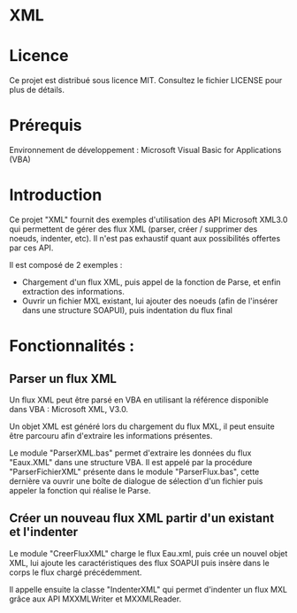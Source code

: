 # XML
<h1>Licence</h1>
<p>Ce projet est distribué sous licence MIT. Consultez le fichier LICENSE pour plus de détails.</p>
<h1>Prérequis</h1>
<p>Environnement de développement : Microsoft Visual Basic for Applications (VBA)</p>
<h1>Introduction</h1>
<p>Ce projet "XML" fournit des exemples d'utilisation des API Microsoft XML3.0 qui permettent de gérer des flux XML (parser, créer / supprimer des noeuds, indenter, etc). Il n'est pas exhaustif quant aux possibilités offertes par ces API.</p>
<p>Il est composé de 2 exemples :
<ul>
  <li>Chargement d'un flux XML, puis appel de la fonction de Parse, et enfin extraction des informations.</li>
  <li>Ouvrir un fichier MXL existant, lui ajouter des noeuds (afin de l'insérer dans une structure SOAPUI), puis indentation du flux final</li>
</ul></p>
<h1>Fonctionnalités :</h1>
<h2>Parser un flux XML</h2>
<p>Un flux XML peut être parsé en VBA en utilisant la référence disponible dans VBA : Microsoft XML, V3.0.</p>
<p>Un objet XML est généré lors du chargement du flux MXL, il peut ensuite être parcouru afin d'extraire les informations présentes.</p>
<p>Le module "ParserXML.bas" permet d'extraire les données du flux "Eaux.XML" dans une structure VBA. Il est appelé par la procédure "ParserFichierXML" présente dans le module "ParserFlux.bas", cette dernière va ouvrir une boîte de dialogue de sélection d'un fichier puis appeler la fonction qui réalise le Parse.</p>
<h2>Créer un nouveau flux XML  partir d'un existant et l'indenter</h2>
<p>Le module "CreerFluxXML" charge le flux Eau.xml, puis crée un nouvel objet XML, lui ajoute les caractéristiques des flux SOAPUI puis insère dans le corps le flux chargé précédemment.</p>
<p>Il appelle ensuite la classe "IndenterXML" qui permet d'indenter un flux MXL grâce aux API MXXMLWriter et MXXMLReader.</p>
